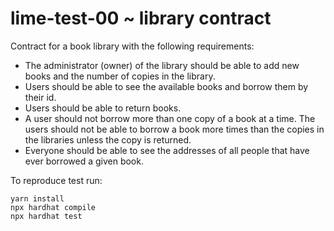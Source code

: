 # lime-test-00 ~ library contract

Contract for a book library with the following requirements:

- The administrator (owner) of the library should be able to add new books and the number of copies in the library.
- Users should be able to see the available books and borrow them by their id.
- Users should be able to return books.
- A user should not borrow more than one copy of a book at a time. The users should not be able to borrow a book more times than the copies in the libraries unless the copy is returned.
- Everyone should be able to see the addresses of all people that have ever borrowed a given book.

To reproduce test run:

```shell
yarn install
npx hardhat compile
npx hardhat test
```
